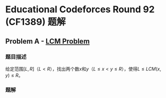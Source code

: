 # Educational Codeforces Round 92 (CF1389) 题解

## Problem A - [LCM Problem](https://codeforces.com/contest/1389/problem/A)

### 题目描述

给定范围$[L,R]$（$L<R$），找出两个数$x$和$y$（$L\leq x<y\leq R$），使得$L\leq LCM(x,y)\leq R$。

### 题解
